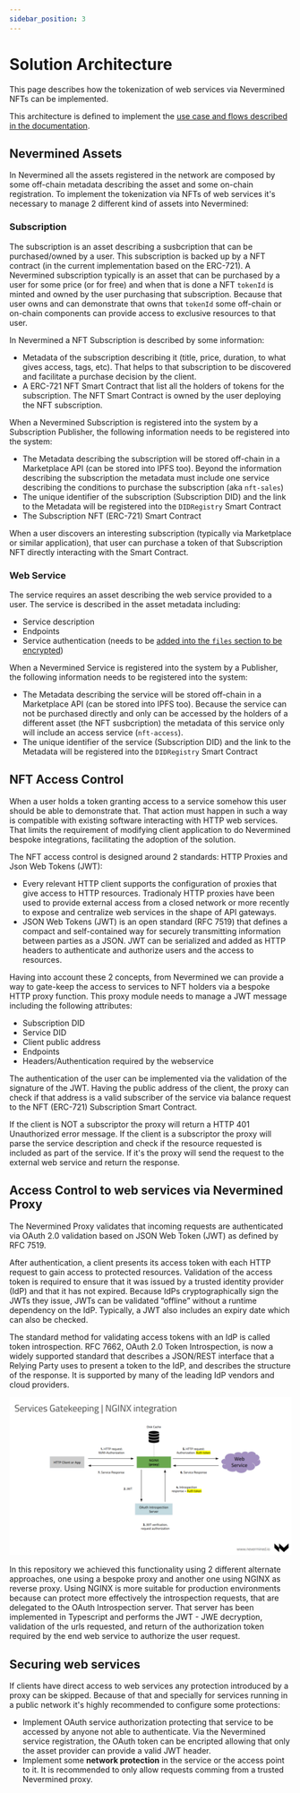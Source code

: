 ```yaml
---
sidebar_position: 3
---
```



# Solution Architecture

This page describes how the tokenization of web services via Nevermined NFTs can be implemented.

This architecture is defined to implement the [use case and flows described in the documentation](user-flows.md).

## Nevermined Assets

In Nevermined all the assets registered in the network are composed by some off-chain metadata describing the asset and some on-chain registration.
To implement the tokenization via NFTs of web services it's necessary to manage 2 different kind of assets into Nevermined:

### Subscription

The subscription is an asset describing a susbcription that can be purchased/owned by a user. This subscription is backed up by a NFT contract (in the current implementation based on the ERC-721). A Nevermined subscription typically is an asset that can be purchased by a user for some price (or for free) and when that is done a NFT `tokenId` is minted and owned by the user purchasing that subscription. Because that user owns and can demonstrate that owns that `tokenId` some off-chain or on-chain components can provide access to exclusive resources to that user.

In Nevermined a NFT Subscription is described by some information:

* Metadata of the subscription describing it (title, price, duration, to what gives access, tags, etc). That helps to that subscription to be discovered and facilitate a purchase decision by the client.
* A ERC-721 NFT Smart Contract that list all the holders of tokens for the subscription. The NFT Smart Contract is owned by the user deploying the NFT subscription.

When a Nevermined Subscription is registered into the system by a Subscription Publisher, the following information needs to be registered into the system:

* The Metadata describing the subscription will be stored off-chain in a Marketplace API (can be stored into IPFS too). Beyond the information describing the subscription the metadata must include one service describing the conditions to purchase the subscription (aka `nft-sales`)
* The unique identifier of the subscription (Subscription DID) and the link to the Metadata will be registered into the `DIDRegistry` Smart Contract
* The Subscription NFT (ERC-721) Smart Contract

When a user discovers an interesting subscription (typically via Marketplace or similar application), that user can purchase a token of that Subscription NFT directly interacting with the Smart Contract.

### Web Service

The service requires an asset describing the web service provided to a user. The service is described in the asset metadata including:

* Service description
* Endpoints
* Service authentication (needs to be [added into the `files` section to be encrypted](https://docs.nevermined.io/docs/architecture/specs/Spec-METADATA#file-attributes))

When a Nevermined Service is registered into the system by a Publisher, the following information needs to be registered into the system:

* The Metadata describing the service will be stored off-chain in a Marketplace API (can be stored into IPFS too). Because the service can not be purchased directly and only can be accessed by the holders of a different asset (the NFT susbcription) the metadata of this service only will include an access service (`nft-access`).
* The unique identifier of the service (Subscription DID) and the link to the Metadata will be registered into the `DIDRegistry` Smart Contract

## NFT Access Control

When a user holds a token granting access to a service somehow this user should be able to demonstrate that. That action must happen in such a way is compatible with existing software interacting with HTTP web services. That limits the requirement of modifying client application to do Nevermined bespoke integrations, facilitating the adoption of the solution.

The NFT access control is designed around 2 standards: HTTP Proxies and Json Web Tokens (JWT):

* Every relevant HTTP client supports the configuration of proxies that give access to HTTP resources. Tradionaly HTTP proxies have been used to provide external access from a closed network or more recently to expose and centralize web services in the shape of API gateways.
* JSON Web Tokens (JWT) is an open standard (RFC 7519) that defines a compact and self-contained way for securely transmitting information between parties as a JSON. JWT can be serialized and added as HTTP headers to authenticate and authorize users and the access to resources.

Having into account these 2 concepts, from Nevermined we can provide a way to gate-keep the access to services to NFT holders via a bespoke HTTP proxy function. This proxy module needs to manage a JWT message including the following attributes:

* Subscription DID
* Service DID
* Client public address
* Endpoints
* Headers/Authentication required by the webservice

The authentication of the user can be implemented via the validation of the signature of the JWT. Having the public address of the client, the proxy can check if that address is a valid subscriber of the service via balance request to the NFT (ERC-721) Subscription Smart Contract.

If the client is NOT a subscriptor the proxy will return a HTTP 401 Unauthorized error message.
If the client is a subscriptor the proxy will parse the service description and check if the resource requested is included as part of the service. If it's the proxy will send the request to the external web service and return the response.

## Access Control to web services via Nevermined Proxy

The Nevermined Proxy validates that incoming requests are authenticated via OAuth 2.0 validation based on JSON Web Token (JWT) as defined by RFC 7519.

After authentication, a client presents its access token with each HTTP request to gain access to protected resources. Validation of the access token is required to ensure that it was  issued by a trusted identity provider (IdP) and that it has not expired. Because IdPs cryptographically sign the JWTs they issue, JWTs can be validated “offline” without a runtime dependency on the IdP. Typically, a JWT also includes an expiry date which can also be checked.

The standard method for validating access tokens with an IdP is called token introspection. RFC 7662, OAuth 2.0 Token Introspection, is now a widely supported standard that describes a JSON/REST interface that a Relying Party uses to present a token to the IdP, and describes the structure of the response. It is supported by many of the leading IdP vendors and cloud providers.

![NGINX Integration](images/ARCH_Nginx_integration.png)

In this repository we achieved this functionality using 2 different alternate approaches, one using a bespoke proxy and another one using NGINX as reverse proxy. Using NGINX is more suitable for production environments because can protect more effectively the introspection requests, that are delegated to the OAuth Introspection server. That server has been implemented in Typescript and performs the JWT - JWE decryption, validation of the urls requested, and return of the authorization token required by the end web service to authorize the user request.


## Securing web services

If clients have direct access to web services any protection introduced by a proxy can be skipped. Because of that and specially for services running in a public network it's highly recommended to configure some protections:

* Implement OAuth service authorization protecting that service to be accessed by anyone not able to authenticate. Via the Nevermined service registration, the OAuth token can be encripted allowing that only the asset provider can provide a valid JWT header.
* Implement some **network protection** in the service or the access point to it. It is recommended to only allow requests comming from a trusted Nevermined proxy.


